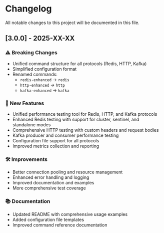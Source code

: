 # Changelog

All notable changes to this project will be documented in this file.

## [3.0.0] - 2025-XX-XX

### ⚠️ Breaking Changes

- Unified command structure for all protocols (Redis, HTTP, Kafka)
- Simplified configuration format
- Renamed commands:
  - `redis-enhanced` → `redis`
  - `http-enhanced` → `http`
  - `kafka-enhanced` → `kafka`

### 🚀 New Features

- Unified performance testing tool for Redis, HTTP, and Kafka protocols
- Enhanced Redis testing with support for cluster, sentinel, and standalone modes
- Comprehensive HTTP testing with custom headers and request bodies
- Kafka producer and consumer performance testing
- Configuration file support for all protocols
- Improved metrics collection and reporting

### 🛠️ Improvements

- Better connection pooling and resource management
- Enhanced error handling and logging
- Improved documentation and examples
- More comprehensive test coverage

### 📚 Documentation

- Updated README with comprehensive usage examples
- Added configuration file templates
- Improved command reference documentation
